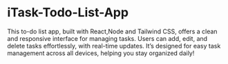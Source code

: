 # iTask-Todo-List-App
This to-do list app, built with React,Node and Tailwind CSS, offers a clean and responsive interface for managing tasks. Users can add, edit, and delete tasks effortlessly, with real-time updates. It’s designed for easy task management across all devices, helping you stay organized daily!
